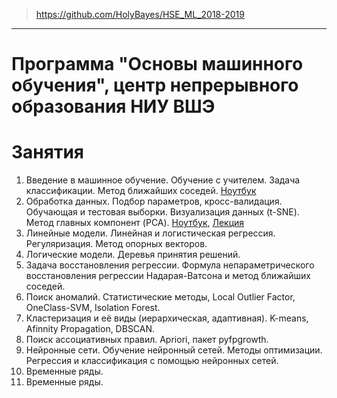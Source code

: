> https://github.com/HolyBayes/HSE_ML_2018-2019
---

# Программа "Основы машинного обучения", центр непрерывного образования НИУ ВШЭ


# Занятия
1. Введение в машинное обучение. Обучение с учителем. Задача классификации. Метод ближайших соседей. [Ноутбук](Lesson_1.ipynb)
2. Обработка данных. Подбор параметров, кросс-валидация. Обучающая и тестовая выборки. Визуализация данных (t-SNE). Метод главных компонент (PCA). [Ноутбук](Lesson_2.ipynb), [Лекция](Lection_1.pdf)
3. Линейные модели. Линейная и логистическая регрессия. Регуляризация. Метод опорных векторов. 
4. Логические модели. Деревья принятия решений. 
5. Задача восстановления регрессии. Формула непараметрического восстановления регрессии Надарая-Ватсона и метод ближайших соседей. 
6. Поиск аномалий. Статистические методы, Local Outlier Factor, OneClass-SVM, Isolation Forest. 
7. Кластеризация и её виды (иерархическая, адаптивная). K-means, Afinnity Propagation, DBSCAN. 
8. Поиск ассоциативных правил. Apriori, пакет pyfpgrowth. 
9. Нейронные сети. Обучение нейронный сетей. Методы оптимизации. Регрессия и классификация с помощью нейронных сетей.
10. Временные ряды.
11. Временные ряды.
